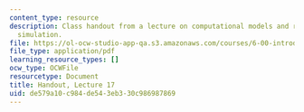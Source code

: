 ```yaml
---
content_type: resource
description: Class handout from a lecture on computational models and random walk
  simulation.
file: https://ol-ocw-studio-app-qa.s3.amazonaws.com/courses/6-00-introduction-to-computer-science-and-programming-fall-2008/de579a10c984de543eb330c986987869_lec17.pdf
file_type: application/pdf
learning_resource_types: []
ocw_type: OCWFile
resourcetype: Document
title: Handout, Lecture 17
uid: de579a10-c984-de54-3eb3-30c986987869
---
```


